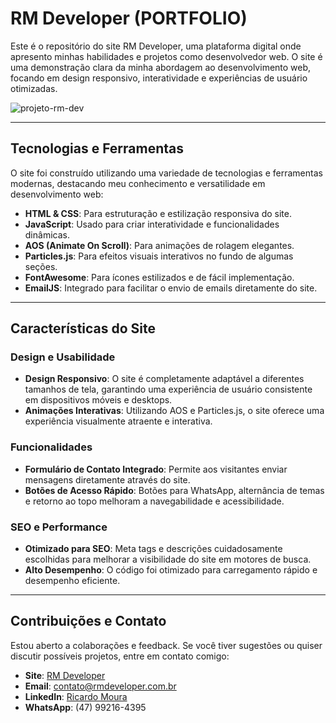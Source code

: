 # RM Developer (PORTFOLIO)

Este é o repositório do site RM Developer, uma plataforma digital onde apresento minhas habilidades e projetos como desenvolvedor web. O site é uma demonstração clara da minha abordagem ao desenvolvimento web, focando em design responsivo, interatividade e experiências de usuário otimizadas.

![projeto-rm-dev](https://github.com/RicardoMouraa/rm-dev/assets/106688139/63694edc-138d-4d50-a791-d55ee6742309)

---

## Tecnologias e Ferramentas

O site foi construído utilizando uma variedade de tecnologias e ferramentas modernas, destacando meu conhecimento e versatilidade em desenvolvimento web:

- **HTML & CSS**: Para estruturação e estilização responsiva do site.
- **JavaScript**: Usado para criar interatividade e funcionalidades dinâmicas.
- **AOS (Animate On Scroll)**: Para animações de rolagem elegantes.
- **Particles.js**: Para efeitos visuais interativos no fundo de algumas seções.
- **FontAwesome**: Para ícones estilizados e de fácil implementação.
- **EmailJS**: Integrado para facilitar o envio de emails diretamente do site.

---

## Características do Site

### Design e Usabilidade
- **Design Responsivo**: O site é completamente adaptável a diferentes tamanhos de tela, garantindo uma experiência de usuário consistente em dispositivos móveis e desktops.
- **Animações Interativas**: Utilizando AOS e Particles.js, o site oferece uma experiência visualmente atraente e interativa.

### Funcionalidades
- **Formulário de Contato Integrado**: Permite aos visitantes enviar mensagens diretamente através do site.
- **Botões de Acesso Rápido**: Botões para WhatsApp, alternância de temas e retorno ao topo melhoram a navegabilidade e acessibilidade.

### SEO e Performance
- **Otimizado para SEO**: Meta tags e descrições cuidadosamente escolhidas para melhorar a visibilidade do site em motores de busca.
- **Alto Desempenho**: O código foi otimizado para carregamento rápido e desempenho eficiente.

---

## Contribuições e Contato

Estou aberto a colaborações e feedback. Se você tiver sugestões ou quiser discutir possíveis projetos, entre em contato comigo:

- **Site**: [RM Developer](https://www.rmdeveloper.com.br)
- **Email**: [contato@rmdeveloper.com.br](mailto:contato@rmdeveloper.com.br)
- **LinkedIn**: [Ricardo Moura](https://www.linkedin.com/in/ricardomouradev/)
- **WhatsApp**: (47) 99216-4395
